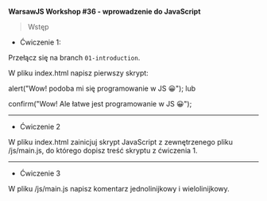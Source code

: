 **WarsawJS Workshop #36 - wprowadzenie do JavaScript**
> Wstęp

- Ćwiczenie 1:

Przełącz się na branch `01-introduction`. 

W pliku index.html napisz pierwszy skrypt:

alert("Wow! podoba mi się programowanie w JS 😀");
lub

confirm("Wow! Ale łatwe jest programowanie w JS 😀");

---
- Ćwiczenie 2

W pliku index.html zainicjuj skrypt JavaScript z zewnętrzenego pliku /js/main.js, do którego dopisz treść skryptu z ćwiczenia 1.

---

- Ćwiczenie 3

W pliku /js/main.js napisz komentarz jednolinijkowy i wielolinijkowy.
